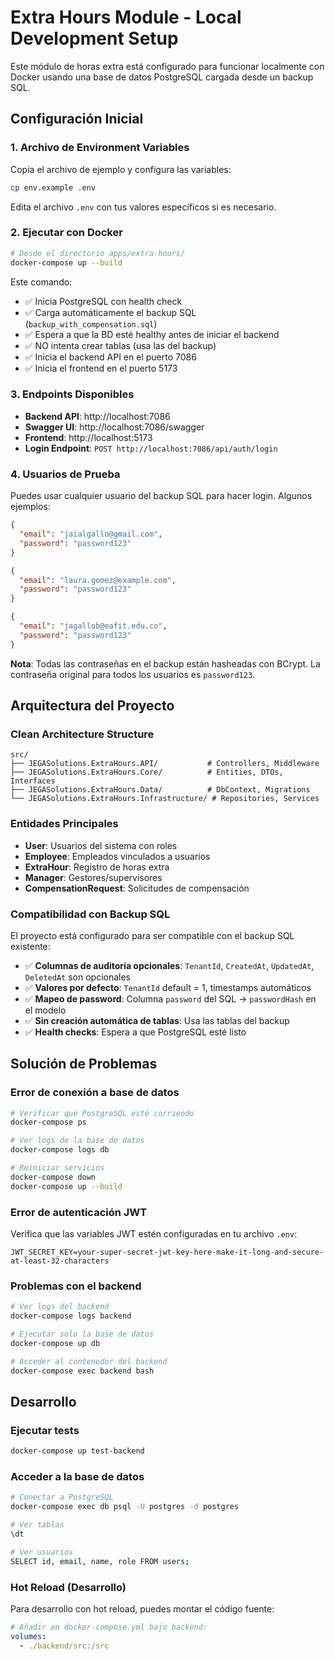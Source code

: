 # Extra Hours Module - Local Development Setup

Este módulo de horas extra está configurado para funcionar localmente con Docker usando una base de datos PostgreSQL cargada desde un backup SQL.

## Configuración Inicial

### 1. Archivo de Environment Variables

Copia el archivo de ejemplo y configura las variables:

```bash
cp env.example .env
```

Edita el archivo `.env` con tus valores específicos si es necesario.

### 2. Ejecutar con Docker

```bash
# Desde el directorio apps/extra-hours/
docker-compose up --build
```

Este comando:
- ✅ Inicia PostgreSQL con health check
- ✅ Carga automáticamente el backup SQL (`backup_with_compensation.sql`)
- ✅ Espera a que la BD esté healthy antes de iniciar el backend
- ✅ NO intenta crear tablas (usa las del backup)
- ✅ Inicia el backend API en el puerto 7086
- ✅ Inicia el frontend en el puerto 5173

### 3. Endpoints Disponibles

- **Backend API**: http://localhost:7086
- **Swagger UI**: http://localhost:7086/swagger
- **Frontend**: http://localhost:5173
- **Login Endpoint**: `POST http://localhost:7086/api/auth/login`

### 4. Usuarios de Prueba

Puedes usar cualquier usuario del backup SQL para hacer login. Algunos ejemplos:

```json
{
  "email": "jaialgallo@gmail.com",
  "password": "password123"
}
```

```json
{
  "email": "laura.gomez@example.com", 
  "password": "password123"
}
```

```json
{
  "email": "jagallob@eafit.edu.co",
  "password": "password123"
}
```

**Nota**: Todas las contraseñas en el backup están hasheadas con BCrypt. La contraseña original para todos los usuarios es `password123`.

## Arquitectura del Proyecto

### Clean Architecture Structure
```
src/
├── JEGASolutions.ExtraHours.API/           # Controllers, Middleware
├── JEGASolutions.ExtraHours.Core/          # Entities, DTOs, Interfaces
├── JEGASolutions.ExtraHours.Data/          # DbContext, Migrations
└── JEGASolutions.ExtraHours.Infrastructure/ # Repositories, Services
```

### Entidades Principales
- **User**: Usuarios del sistema con roles
- **Employee**: Empleados vinculados a usuarios
- **ExtraHour**: Registro de horas extra
- **Manager**: Gestores/supervisores
- **CompensationRequest**: Solicitudes de compensación

### Compatibilidad con Backup SQL

El proyecto está configurado para ser compatible con el backup SQL existente:

- ✅ **Columnas de auditoría opcionales**: `TenantId`, `CreatedAt`, `UpdatedAt`, `DeletedAt` son opcionales
- ✅ **Valores por defecto**: `TenantId` default = 1, timestamps automáticos
- ✅ **Mapeo de password**: Columna `password` del SQL → `passwordHash` en el modelo
- ✅ **Sin creación automática de tablas**: Usa las tablas del backup
- ✅ **Health checks**: Espera a que PostgreSQL esté listo

## Solución de Problemas

### Error de conexión a base de datos
```bash
# Verificar que PostgreSQL esté corriendo
docker-compose ps

# Ver logs de la base de datos
docker-compose logs db

# Reiniciar servicios
docker-compose down
docker-compose up --build
```

### Error de autenticación JWT
Verifica que las variables JWT estén configuradas en tu archivo `.env`:
```
JWT_SECRET_KEY=your-super-secret-jwt-key-here-make-it-long-and-secure-at-least-32-characters
```

### Problemas con el backend
```bash
# Ver logs del backend
docker-compose logs backend

# Ejecutar solo la base de datos
docker-compose up db

# Acceder al contenedor del backend
docker-compose exec backend bash
```

## Desarrollo

### Ejecutar tests
```bash
docker-compose up test-backend
```

### Acceder a la base de datos
```bash
# Conectar a PostgreSQL
docker-compose exec db psql -U postgres -d postgres

# Ver tablas
\dt

# Ver usuarios
SELECT id, email, name, role FROM users;
```

### Hot Reload (Desarrollo)
Para desarrollo con hot reload, puedes montar el código fuente:

```yaml
# Añadir en docker-compose.yml bajo backend:
volumes:
  - ./backend/src:/src
```
